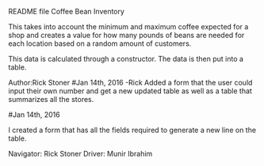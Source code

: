 README file
Coffee Bean Inventory

This takes into account the minimum and maximum coffee expected for a shop and creates a value for how many pounds of beans are needed for each location based on a random amount of customers.

This data is calculated through a constructor.  The data is then put into a table.




Author:Rick Stoner
#Jan 14th, 2016 -Rick
Added a form that the user could input their own number and get a new updated table as well as a table that summarizes all the stores.

#Jan 14th, 2016

I created a form that has all the fields required to generate a new line on the table.

Navigator: Rick Stoner
Driver: Munir Ibrahim
